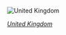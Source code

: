 
![United Kingdom](https://www.gstatic.com/prettyearth/assets/full/1470.jpg)

*[United Kingdom](https://www.google.com/maps/@55.953981,-3.041486,16z/data=!3m1!1e3)*
